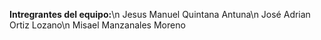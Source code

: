 **Intregrantes del equipo:**\n
Jesus Manuel Quintana Antuna\n
José Adrian Ortiz Lozano\n
Misael Manzanales Moreno
